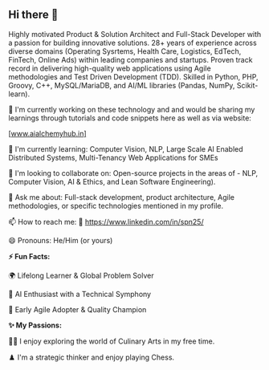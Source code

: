 ## Hi there 👋

<!--
**satya25/satya25** is a ✨ _special_ ✨ repository because its `README.md` (this file) appears on your GitHub profile.
-->

Highly motivated Product & Solution Architect and Full-Stack Developer with a passion for building innovative solutions. 28+ years of experience across diverse domains (Operating Sysrtems, Health Care, Logistics, EdTech, FinTech, Online Ads) within leading companies and startups. Proven track record in delivering high-quality web applications using Agile methodologies and Test Driven Development (TDD). Skilled in Python, PHP, Groovy, C++, MySQL/MariaDB, and AI/ML libraries (Pandas, NumPy, Scikit-learn).
 
🔭 I'm currently working on these technology and and would be sharing my learnings through tutorials and code snippets here as well as via website:

[www.aialchemyhub.in] 

🌱 I'm currently learning: Computer Vision, NLP, Large Scale AI Enabled Distributed Systems, Multi-Tenancy Web Applications for SMEs

👯 I'm looking to collaborate on: Open-source projects in the areas of - NLP, Computer Vision, AI & Ethics, and Lean Software Engineering).

💬 Ask me about: Full-stack development, product architecture, Agile methodologies, or specific technologies mentioned in my profile.

📫 How to reach me:  🤝 https://www.linkedin.com/in/spn25/ 

 
😄 Pronouns: He/Him (or yours)



**⚡ Fun Facts:**

🌍 Lifelong Learner & Global Problem Solver

🤖 AI Enthusiast with a Technical Symphony

💯 Early Agile Adopter & Quality Champion


  
**✨ My Passions:**

👨‍🍳 I enjoy exploring the world of Culinary Arts in my free time. 

♟️ I'm a strategic thinker and enjoy playing Chess.  

